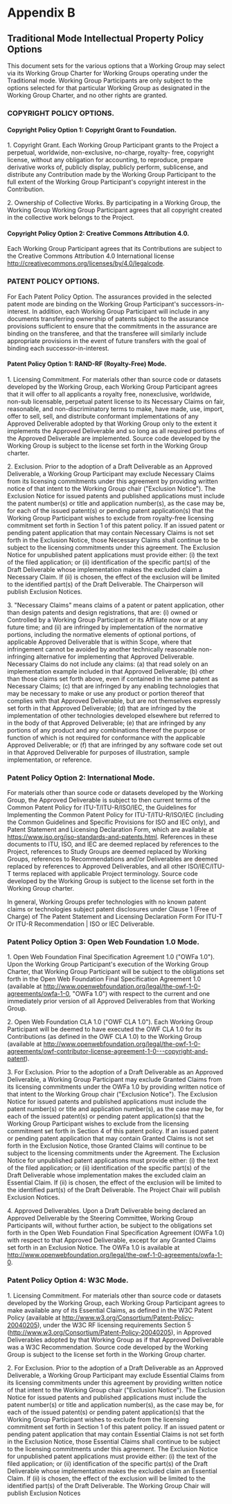# Appendix B 

## Traditional Mode Intellectual Property Policy Options 

This document sets for the various options that a Working Group may select via its Working Group Charter for Working Groups operating under the Traditional mode. Working Group Participants are only subject to the options selected for that particular Working Group as designated in the Working Group Charter, and no other rights are granted. 

### COPYRIGHT POLICY OPTIONS.

#### Copyright Policy Option 1: Copyright Grant to Foundation.

1\. Copyright Grant. Each Working Group Participant grants to the Project a perpetual, worldwide, non-exclusive, no-charge, royalty- free, copyright license, without any obligation for accounting, to reproduce, prepare derivative works of, publicly display, publicly perform, sublicense, and distribute any Contribution made by the Working Group Participant to the full extent of the Working Group Participant's copyright interest in the Contribution. 

2\. Ownership of Collective Works. By participating in a Working Group, the Working Group Working Group Participant agrees that all copyright created in the collective work belongs to the Project. 

#### Copyright Policy Option 2: Creative Commons Attribution 4.0.

Each Working Group Participant agrees that its Contributions are subject to the Creative Commons Attribution 4.0 International license http://creativecommons.org/licenses/by/4.0/legalcode. 

### PATENT POLICY OPTIONS.

For Each Patent Policy Option. The assurances provided in the selected patent mode are binding on the Working Group Participant's successors-in-interest. In addition, each Working Group Participant will include in any documents transferring ownership of patents subject to the assurance provisions sufficient to ensure that the commitments in the assurance are binding on the transferee, and that the transferee will similarly include appropriate provisions in the event of future transfers with the goal of binding each successor-in-interest. 

#### Patent Policy Option 1: RAND-RF (Royalty-Free) Mode.

1\. Licensing Commitment. For materials other than source code or datasets developed by the Working Group, each Working Group Participant agrees that it will offer to all applicants a royalty free, nonexclusive, worldwide, non-sub licensable, perpetual patent license to its Necessary Claims on fair, reasonable, and non-discriminatory terms to make, have made, use, import, offer to sell, sell, and distribute conformant implementations of any Approved Deliverable adopted by that Working Group only to the extent it implements the Approved Deliverable and so long as all required portions of the Approved Deliverable are implemented. Source code developed by the Working Group is subject to the license set forth in the Working Group charter. 

2\. Exclusion. Prior to the adoption of a Draft Deliverable as an Approved Deliverable, a Working Group Participant may exclude Necessary Claims from its licensing commitments under this agreement by providing written notice of that intent to the Working Group chair ("Exclusion Notice"). The Exclusion Notice for issued patents and published applications must include the patent number(s) or title and application number(s), as the case may be, for each of the issued patent(s) or pending patent application(s) that the Working Group Participant wishes to exclude from royalty-free licensing commitment set forth in Section 1 of this patent policy. If an issued patent or pending patent application that may contain Necessary Claims is not set forth in the Exclusion Notice, those Necessary Claims shall continue to be subject to the licensing commitments under this agreement. The Exclusion Notice for unpublished patent applications must provide either: (i) the text of the filed application; or (ii) identification of the specific part(s) of the Draft Deliverable whose implementation makes the excluded claim a Necessary Claim. If (ii) is chosen, the effect of the exclusion will be limited to the identified part(s) of the Draft Deliverable. The Chairperson will publish Exclusion Notices. 

3\. "Necessary Claims" means claims of a patent or patent application, other than design patents and design registrations, that are: (i) owned or Controlled by a Working Group Participant or its Affiliate now or at any future time; and (ii) are infringed by implementation of the normative portions, including the normative elements of optional portions, of applicable Approved Deliverable that is within Scope, where that infringement cannot be avoided by another technically reasonable non-infringing alternative for implementing that Approved Deliverable. Necessary Claims do not include any claims: (a) that read solely on an implementation example included in that Approved Deliverable; (b) other than those claims set forth above, even if contained in the same patent as Necessary Claims; (c) that are infringed by any enabling technologies that may be necessary to make or use any product or portion thereof that complies with that Approved Deliverable, but are not themselves expressly set forth in that Approved Deliverable; (d) that are infringed by the implementation of other technologies developed elsewhere but referred to in the body of that Approved Deliverable; (e) that are infringed by any portions of any product and any combinations thereof the purpose or function of which is not required for conformance with the applicable Approved Deliverable; or (f) that are infringed by any software code set out in that Approved Deliverable for purposes of illustration, sample implementation, or reference. 

### Patent Policy Option 2: International Mode.

For materials other than source code or datasets developed by the Working Group, the Approved Deliverable is subject to then current terms of the Common Patent Policy for ITU-T/ITU-R/ISO/IEC, the Guidelines for Implementing the Common Patent Policy for ITU-T/ITU-R/ISO/IEC (including the Common Guidelines and Specific Provisions for ISO and IEC only), and Patent Statement and Licensing Declaration Form, which are available at https://www.iso.org/iso-standards-and-patents.html. References in these documents to ITU, ISO, and IEC are deemed replaced by references to the Project, references to Study Groups are deemed replaced by Working Groups, references to Recommendations and/or Deliverables are deemed replaced by references to Approved Deliverables, and all other ISO/IEC/ITU-T terms replaced with applicable Project terminology. Source code developed by the Working Group is subject to the license set forth in the Working Group charter. 

In general, Working Groups prefer technologies with no known patent claims or technologies subject patent disclosures under Clause 1 (Free of Charge) of The Patent Statement and Licensing Declaration Form For ITU-T Or ITU-R Recommendation | ISO or IEC Deliverable. 

### Patent Policy Option 3: Open Web Foundation 1.0 Mode.

1\. Open Web Foundation Final Specification Agreement 1.0 ("OWFa 1.0"). Upon the Working Group Participant's execution of the Working Group Charter, that Working Group Participant will be subject to the obligations set forth in the Open Web Foundation Final Specification Agreement 1.0 (available at http://www.openwebfoundation.org/legal/the-owf-1-0-agreements/owfa-1-0, "OWFa 1.0") with respect to the current and one immediately prior version of all Approved Deliverables from that Working Group. 

2\. Open Web Foundation CLA 1.0 ("OWF CLA 1.0"). Each Working Group Participant will be deemed to have executed the OWF CLA 1.0 for its Contributions (as defined in the OWF CLA 1.0) to the Working Group (available at http://www.openwebfoundation.org/legal/the-owf-1-0-agreements/owf-contributor-license-agreement-1-0---copyright-and-patent). 

3\. For Exclusion. Prior to the adoption of a Draft Deliverable as an Approved Deliverable, a Working Group Participant may exclude Granted Claims from its licensing commitments under the OWFa 1.0 by providing written notice of that intent to the Working Group chair ("Exclusion Notice"). The Exclusion Notice for issued patents and published applications must include the patent number(s) or title and application number(s), as the case may be, for each of the issued patent(s) or pending patent application(s) that the Working Group Participant wishes to exclude from the licensing commitment set forth in Section 4 of this patent policy. If an issued patent or pending patent application that may contain Granted Claims is not set forth in the Exclusion Notice, those Granted Claims will continue to be subject to the licensing commitments under the Agreement. The Exclusion Notice for unpublished patent applications must provide either: (i) the text of the filed application; or (ii) identification of the specific part(s) of the Draft Deliverable whose implementation makes the excluded claim an Essential Claim. If (ii) is chosen, the effect of the exclusion will be limited to the identified part(s) of the Draft Deliverable. The Project Chair will publish Exclusion Notices. 

4\. Approved Deliverables. Upon a Draft Deliverable being declared an Approved Deliverable by the Steering Committee, Working Group Participants will, without further action, be subject to the obligations set forth in the Open Web Foundation Final Specification Agreement (OWFa 1.0) with respect to that Approved Deliverable, except for any Granted Claims set forth in an Exclusion Notice. The OWFa 1.0 is available at http://www.openwebfoundation.org/legal/the-owf-1-0-agreements/owfa-1-0. 

### Patent Policy Option 4: W3C Mode. 

1\. Licensing Commitment. For materials other than source code or datasets developed by the Working Group, each Working Group Participant agrees to make available any of its Essential Claims, as defined in the W3C Patent Policy (available at http://www.w3.org/Consortium/Patent-Policy-20040205), under the W3C RF licensing requirements Section 5 (http://www.w3.org/Consortium/Patent-Policy-20040205), in Approved Deliverables adopted by that Working Group as if that Approved Deliverable was a W3C Recommendation. Source code developed by the Working Group is subject to the license set forth in the Working Group charter. 

2\. For Exclusion. Prior to the adoption of a Draft Deliverable as an Approved Deliverable, a Working Group Participant may exclude Essential Claims from its licensing commitments under this agreement by providing written notice of that intent to the Working Group chair ("Exclusion Notice"). The Exclusion Notice for issued patents and published applications must include the patent number(s) or title and application number(s), as the case may be, for each of the issued patent(s) or pending patent application(s) that the Working Group Participant wishes to exclude from the licensing commitment set forth in Section 1 of this patent policy. If an issued patent or pending patent application that may contain Essential Claims is not set forth in the Exclusion Notice, those Essential Claims shall continue to be subject to the licensing commitments under this agreement. The Exclusion Notice for unpublished patent applications must provide either: (i) the text of the filed application; or (ii) identification of the specific part(s) of the Draft Deliverable whose implementation makes the excluded claim an Essential Claim. If (ii) is chosen, the effect of the exclusion will be limited to the identified part(s) of the Draft Deliverable. The Working Group Chair will publish Exclusion Notices 